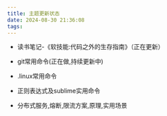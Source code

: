 ```yaml
---
title: 主题更新状态
date: 2024-08-30 21:36:08
tags:
---
```


* 读书笔记-《软技能:代码之外的生存指南》（正在更新）

* git常用命令(正在做,持续更新中)
* .linux常用命令
* 正则表达式及sublime实用命令
* 分布式服务,熔断,限流方案,原理,实用场景
